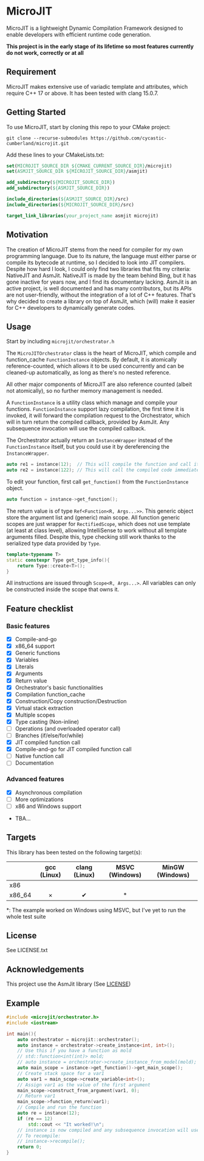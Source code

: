 # MicroJIT


MicroJIT is a lightweight Dynamic Compilation Framework designed to enable developers
with efficient runtime code generation.

**This project is in the early stage of its lifetime so most features currently do not work, correctly or at all**

## Requirement

MicroJIT makes extensive use of variadic template and attributes, which require C++ 17 or above.
It has been tested with clang 15.0.7.

## Getting Started

To use MicroJIT, start by cloning this repo to your CMake project:

```shell
git clone --recurse-submodules https://github.com/cycastic-cumberland/microjit.git
```

Add these lines to your CMakeLists.txt:

```cmake
set(MICROJIT_SOURCE_DIR ${CMAKE_CURRENT_SOURCE_DIR}/microjit)
set(ASMJIT_SOURCE_DIR ${MICROJIT_SOURCE_DIR}/asmjit)

add_subdirectory(${MICROJIT_SOURCE_DIR})
add_subdirectory(${ASMJIT_SOURCE_DIR})

include_directories(${ASMJIT_SOURCE_DIR}/src)
include_directories(${MICROJIT_SOURCE_DIR}/src)

target_link_libraries(your_project_name asmjit microjit)
```


## Motivation

The creation of MicroJIT stems from the need for compiler for my own programming language.
Due to its nature, the language must either parse or compile its bytecode at runtime, so I decided to look
into JIT compilers. Despite how hard I look, I could only find two libraries that fits my criteria:
NativeJIT and AsmJit. NativeJIT is made by the team behind Bing, but it has gone inactive for years now,
and I find its documentary lacking. AsmJit is an active project, is well documented and has many contributors,
but its APIs are not user-friendly, without the integration of a lot of C++ features.
That's why decided to create a library on top of AsmJit, which (will) make it easier for C++ developers
to dynamically generate codes. 

## Usage

Start by including `microjit/orchestrator.h`

The `MicroJITOrchestrator` class is the heart of MicroJIT, which compile and function_cache `FunctionInstance` objects. By default, it is atomically reference-counted, which allows it to be used concurrently and can be cleaned-up automatically, as long as there's no nested reference.

All other major components of MicroJIT are also reference counted (albeit not atomically), so no further memory management is needed.

A `FunctionInstance` is a utility class which manage and compile your functions. `FunctionInstance` support lazy compilation, the first time it is invoked, it will forward the compilation request to the Orchestrator, which will in turn return the compiled callback, provided by AsmJit. Any subsequence invocation will use the compiled callback.

The Orchestrator actually return an `InstanceWrapper` instead of the `FunctionInstance` itself, but you could use it by dereferencing the `InstanceWrapper`.

```c++
auto re1 = instance(12);  // This will compile the function and call it
auto re2 = instance(122); // This will call the compiled code immediately
```

To edit your function, first call `get_function()` from the `FunctionInstance` object.

```c++
auto function = instance->get_function();
```

The return value is of type `Ref<Function<R, Args...>>`.
This generic object store the argument list and (generic) main scope.
All function generic scopes are just wrapper for `RectifiedScope`,
which does not use template (at least at class level),
allowing IntelliSense to work without all template arguments filled.
Despite this, type checking still work thanks to the serialized type data provided by `Type`.

```c++
template<typename T>
static constexpr Type get_type_info(){
    return Type::create<T>();
}
```

All instructions are issued through `Scope<R, Args...>`. All variables can only be constructed inside the scope that owns it.

## Feature checklist

### Basic features

- [x] Compile-and-go
- [x] x86_64 support
- [x] Generic functions
- [x] Variables
- [x] Literals
- [x] Arguments
- [x] Return value
- [x] Orchestrator's basic functionalities
- [x] Compilation function_cache
- [x] Construction/Copy construction/Destruction
- [x] Virtual stack extraction
- [x] Multiple scopes
- [x] Type casting (Non-inline)
- [ ] Operations (and overloaded operator call)
- [ ] Branches (if/else/for/while)
- [x] JIT compiled function call
- [x] Compile-and-go for JIT compiled function call
- [ ] Native function call
- [ ] Documentation

### Advanced features

- [x] Asynchronous compilation
- [ ] More optimizations
- [ ] x86 and Windows support
- TBA...

## Targets

This library has been tested on the following target(s):

|        | gcc (Linux) | clang (Linux) | MSVC (Windows) | MinGW (Windows) |
|--------|:-----------:|:-------------:|:--------------:|-----------------|
| x86    |             |               |                |                 |
| x86_64 |   &#215;    |   &#10004;    |       *        |                 |

*: The example worked on Windows using MSVC, but I've yet to run the whole test suite

## License

See LICENSE.txt

## Acknowledgements

This project use the AsmJit library (See [LICENSE](https://github.com/asmjit/asmjit/blob/master/LICENSE.md))

## Example

```c++
#include <microjit/orchestrator.h>
#include <iostream>

int main(){
    auto orchestrator = microjit::orchestrator();
    auto instance = orchestrator->create_instance<int, int>();
    // Use this if you have a function as mold
    // std::function<int(int)> mold;
    // auto instance = orchestrator->create_instance_from_model(mold);
    auto main_scope = instance->get_function()->get_main_scope();
    // Create stack space for a var1
    auto var1 = main_scope->create_variable<int>();
    // Assign var1 as the value of the first argument
    main_scope->construct_from_argument(var1, 0);
    // Return var1
    main_scope->function_return(var1);
    // Compile and run the function
    auto re = instance(12);
    if (re == 12)
        std::cout << "It worked!\n";
    // instance is now compiled and any subsequence invocation will use the compiled function
    // To recompile:
    // instance->recompile();
    return 0;
}
```
